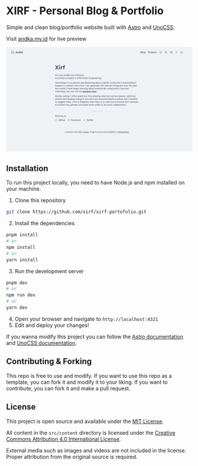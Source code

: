 # XIRF - Personal Blog & Portfolio

Simple and clean blog/portfolio website built with <a href="https://astro.build/" target="_blank">Astro</a> and <a href="https://(https://unocss.dev/)" target="_blank">UnoCSS</a>.

Visit [andka.my.id](https://andka.my.id) for live preview

<!-- image -->

![XIRF - Personal Blog & Portfolio](/public/screenshot.png)

## Installation

To run this project locally, you need to have Node.js and npm installed on your machine.

1. Clone this repository

```bash
git clone https://github.com/xirf/xirf-portofolio.git
```

2. Install the dependencies

```bash
pnpm install
# or
npm install
# or
yarn install
```

3. Run the development server

```bash
pnpm dev
# or
npm run dev
# or
yarn dev
```

4. Open your browser and navigate to `http://localhost:4321`
5. Edit and deploy your changes!

If you wanna modify this project you can follow the [Astro documentation](https://docs.astro.build/getting-started) and [UnoCSS documentation](https://unocss.dev/guide/).

## Contributing & Forking

This repo is free to use and modify. If you want to use this repo as a template, you can fork it and modify it to your liking. If you want to contribute, you can fork it and make a pull request.

## License

This project is open source and available under the [MIT License](LICENSE).

All content in the `src/content` directory is licensed under the [Creative Commons Attribution 4.0 International License](https://creativecommons.org/licenses/by/4.0/).

External media such as images and videos are not included in the license. Proper attribution from the original source is required.
